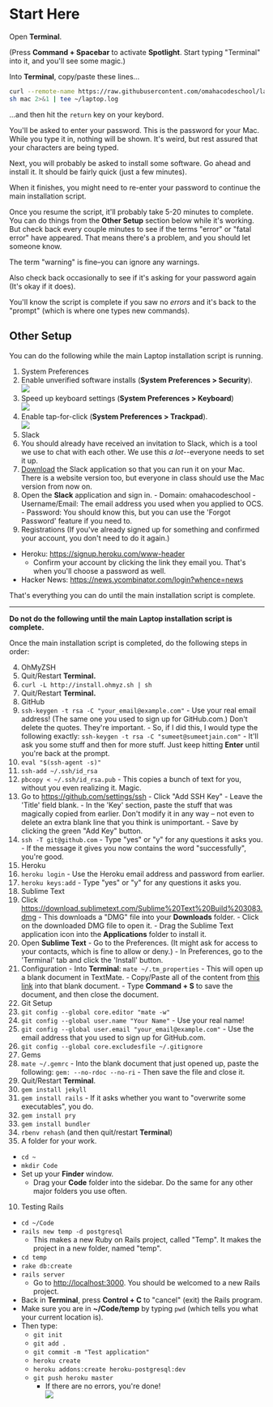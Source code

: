 # Start Here

Open **Terminal**.

(Press **Command + Spacebar** to activate **Spotlight**. Start typing "Terminal" into it, and you'll see some magic.)

Into **Terminal**, copy/paste these lines...

```bash
curl --remote-name https://raw.githubusercontent.com/omahacodeschool/laptop/master/mac
sh mac 2>&1 | tee ~/laptop.log
```

...and then hit the `return` key on your keybord.

You'll be asked to enter your password. This is the password for your Mac. While you type it in, nothing will be shown. It's weird, but rest assured that your characters are being typed.

Next, you will probably be asked to install some software. Go ahead and install it. It should be fairly quick (just a few minutes).

When it finishes, you might need to re-enter your password to continue the main installation script.

Once you resume the script, it'll probably take 5-20 minutes to complete. You can do things from the **Other Setup** section below while it's working. But check back every couple minutes to see if the terms "error" or "fatal error" have appeared. That means there's a problem, and you should let someone know.

The term "warning" is fine–you can ignore any warnings.

Also check back occasionally to see if it's asking for your password again (It's okay if it does).

You'll know the script is complete if you saw no _errors_ and it's back to the "prompt" (which is where one types new commands).

## Other Setup

You can do the following while the main Laptop installation script is running.

1. System Preferences
  1. Enable unverified software installs (**System Preferences > Security**).  
  ![](http://cl.ly/ZPqP/Screen%20Shot%202015-01-22%20at%201.20.46%20PM.png)
  2. Speed up keyboard settings (**System Preferences > Keyboard**)  
  ![](http://cl.ly/ZPnC/Screen%20Shot%202015-01-22%20at%201.21.45%20PM.png)
  3. Enable tap-for-click (**System Preferences > Trackpad**).  
  ![](http://cl.ly/ZQdH/Screen%20Shot%202015-01-22%20at%201.23.37%20PM.png)
2. Slack
  1. You should already have received an invitation to Slack, which is a tool we use to chat with each other. We use this _a lot_--everyone needs to set it up.
  2. [Download](https://itunes.apple.com/us/app/slack/id803453959) the Slack application so that you can run it on your Mac. There is a website version too, but everyone in class should use the Mac version from now on.
  3. Open the **Slack** application and sign in.
    - Domain: omahacodeschool
    - Username/Email: The email address you used when you applied to OCS.
    - Password: You should know this, but you can use the 'Forgot Password' feature if you need to.
3. Registrations (If you've already signed up for something and confirmed your account, you don't need to do it again.)
  - Heroku: https://signup.heroku.com/www-header
    - Confirm your account by clicking the link they email you. That's when you'll choose a password as well.
  - Hacker News: https://news.ycombinator.com/login?whence=news

That's everything you can do until the main installation script is complete.
  
---

**Do not do the following until the main Laptop installation script is complete.**

Once the main installation script is completed, do the following steps in order:

4. OhMyZSH
  1. Quit/Restart **Terminal.**
  2. `curl -L http://install.ohmyz.sh | sh`
  3. Quit/Restart **Terminal.**
5. GitHub
  1. `ssh-keygen -t rsa -C "your_email@example.com"` - Use your real email address! (The same one you used to sign up for GitHub.com.) Don't delete the quotes. They're important.
    - So, if I did this, I would type the following exactly: `ssh-keygen -t rsa -C "sumeet@sumeetjain.com"`
    - It'll ask you some stuff and then for more stuff. Just keep hitting **Enter** until you're back at the prompt.
  2. `eval "$(ssh-agent -s)"`
  3. `ssh-add ~/.ssh/id_rsa`
  4. `pbcopy < ~/.ssh/id_rsa.pub` - This copies a bunch of text for you, without you even realizing it. Magic.
  5. Go to https://github.com/settings/ssh
    - Click "Add SSH Key"
    - Leave the 'Title' field blank.
    - In the 'Key' section, paste the stuff that was magically copied from earlier. Don't modify it in any way – not even to delete an extra blank line that you think is unimportant.
    - Save by clicking the green "Add Key" button.
  6. `ssh -T git@github.com`
    - Type "yes" or "y" for any questions it asks you.
    - If the message it gives you now contains the word "successfully", you're good.
6. Heroku
  1. `heroku login`
    - Use the Heroku email address and password from earlier.
  2. `heroku keys:add`
    - Type "yes" or "y" for any questions it asks you.
7. Sublime Text
  1. Click https://download.sublimetext.com/Sublime%20Text%20Build%203083.dmg
    - This downloads a "DMG" file into your **Downloads** folder.
    - Click on the downloaded DMG file to open it.
    - Drag the Sublime Text application icon into the **Applications** folder to install it.
  2. Open **Sublime Text**
    - Go to the Preferences. (It might ask for access to your contacts, which is fine to allow or deny.)
    - In Preferences, go to the 'Terminal' tab and click the 'Install' button.
  3. Configuration
    - Into **Terminal**: `mate ~/.tm_properties` - This will open up a blank document in TextMate.
    - Copy/Paste all of the content from [this link](https://raw.githubusercontent.com/omahacodeschool/laptop/master/tm_properties_example) into that blank document.
    - Type **Command + S** to save the document, and then close the document.
7. Git Setup
  1. `git config --global core.editor "mate -w"`
  2. `git config --global user.name "Your Name"` - Use your real name!
  3. `git config --global user.email "your_email@example.com"` - Use the email address that you used to sign up for GitHub.com.
  4. `git config --global core.excludesfile ~/.gitignore`
7. Gems
  1. `mate ~/.gemrc`
    - Into the blank document that just opened up, paste the following:
    `gem: --no-rdoc --no-ri`
    - Then save the file and close it.
  2. Quit/Restart **Terminal**.
  3. `gem install jekyll`
  4. `gem install rails`
    - If it asks whether you want to "overwrite some executables", you do.
  5. `gem install pry`
  6. `gem install bundler`
8. `rbenv rehash` (and then quit/restart **Terminal**)
9. A folder for your work.
  - `cd ~`
  - `mkdir Code`
  - Set up your **Finder** window.
    - Drag your **Code** folder into the sidebar. Do the same for any other major folders you use often.
10. Testing Rails
  - `cd ~/Code`
  - `rails new temp -d postgresql`
    - This makes a new Ruby on Rails project, called "Temp". It makes the project in a new folder, named "temp".
  - `cd temp`
  - `rake db:create`
  - `rails server`
    - Go to <http://localhost:3000>. You should be welcomed to a new Rails project.
  - Back in **Terminal**, press **Control + C** to "cancel" (exit) the Rails program.
  - Make sure you are in **~/Code/temp** by typing `pwd` (which tells you what your current location is).
  - Then type:
    - `git init`
    - `git add .`
    - `git commit -m "Test application"`
    - `heroku create`
    - `heroku addons:create heroku-postgresql:dev`
    - `git push heroku master`
      - If there are no errors, you're done!  
      ![](http://cl.ly/ZPYM/18rm2xn1of2b9gif.gif)
